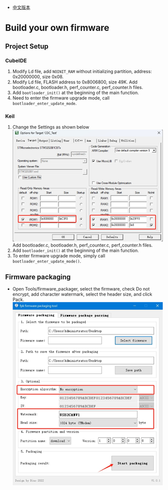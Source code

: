 * [中文版本](/Example/Build_You_Self_firmware/README_zh.md)
# Build your own firmware
## Project Setup
### CubeIDE
1. Modify Ld file, add `NOINIT_RAM` without initializing partition, address: 0x20000000, size 0x08.
2. Modify Ld file, FLASH address to 0x8006800, size 49K.
Add bootloader.c, bootloader.h, perf_counter.c, perf_counter.h files.
4. Add `bootloader_init()` at the beginning of the main function.
5. Need to enter the firmware upgrade mode, call `bootloader_enter_update_mode`.

### Keil
1. Change the Settings as shown below
![display](/Images/keil.png)
Add bootloader.c, bootloader.h, perf_counter.c, perf_counter.h files.
3. Add `bootloader_init()` at the beginning of the main function.
4. To enter firmware upgrade mode, simply call `bootloader_enter_update_mode()`.

## Firmware packaging
* Open Tools/firmware_packager, select the firmware, check Do not encrypt, add character watermark, select the header size, and click Pack.
![display](/Images/firmware_packager_en.png)